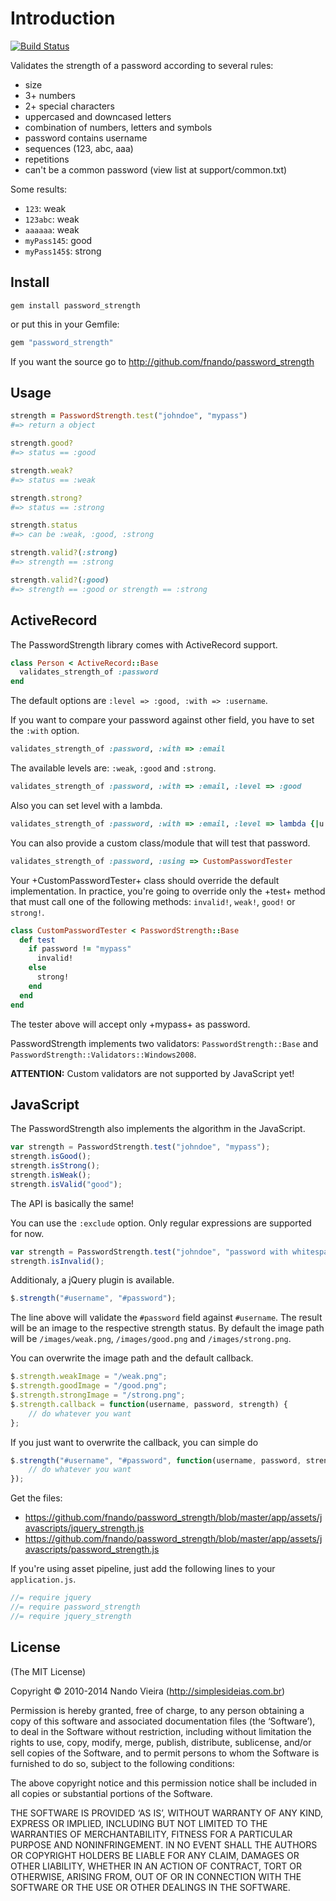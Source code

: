 # Introduction

<a href="https://travis-ci.org/fnando/password_strength"><img src="https://travis-ci.org/fnando/password_strength.svg" alt="Build Status" /></a>

Validates the strength of a password according to several rules:

* size
* 3+ numbers
* 2+ special characters
* uppercased and downcased letters
* combination of numbers, letters and symbols
* password contains username
* sequences (123, abc, aaa)
* repetitions
* can't be a common password (view list at support/common.txt)

Some results:

* `123`: weak
* `123abc`: weak
* `aaaaaa`: weak
* `myPass145`: good
* `myPass145$`: strong

## Install

```
gem install password_strength
```

or put this in your Gemfile:

```ruby
gem "password_strength"
```

If you want the source go to http://github.com/fnando/password_strength

## Usage

```ruby
strength = PasswordStrength.test("johndoe", "mypass")
#=> return a object

strength.good?
#=> status == :good

strength.weak?
#=> status == :weak

strength.strong?
#=> status == :strong

strength.status
#=> can be :weak, :good, :strong

strength.valid?(:strong)
#=> strength == :strong

strength.valid?(:good)
#=> strength == :good or strength == :strong
```

## ActiveRecord

The PasswordStrength library comes with ActiveRecord support.

```ruby
class Person < ActiveRecord::Base
  validates_strength_of :password
end
```

The default options are `:level => :good, :with => :username`.

If you want to compare your password against other field, you have to set the `:with` option.

```ruby
validates_strength_of :password, :with => :email
```

The available levels are: `:weak`, `:good` and `:strong`.

```ruby
validates_strength_of :password, :with => :email, :level => :good
```

Also you can set level with a lambda.

```ruby
validates_strength_of :password, :with => :email, :level => lambda {|u| :good }
```

You can also provide a custom class/module that will test that password.

```ruby
validates_strength_of :password, :using => CustomPasswordTester
```

Your +CustomPasswordTester+ class should override the default implementation. In practice, you're
going to override only the +test+ method that must call one of the following methods:
`invalid!`, `weak!`, `good!` or `strong!`.

```ruby
class CustomPasswordTester < PasswordStrength::Base
  def test
    if password != "mypass"
      invalid!
    else
      strong!
    end
  end
end
```

The tester above will accept only +mypass+ as password.

PasswordStrength implements two validators: `PasswordStrength::Base` and `PasswordStrength::Validators::Windows2008`.

**ATTENTION:** Custom validators are not supported by JavaScript yet!

## JavaScript

The PasswordStrength also implements the algorithm in the JavaScript.

```javascript
var strength = PasswordStrength.test("johndoe", "mypass");
strength.isGood();
strength.isStrong();
strength.isWeak();
strength.isValid("good");
```

The API is basically the same!

You can use the `:exclude` option. Only regular expressions are supported for now.

```javascript
var strength = PasswordStrength.test("johndoe", "password with whitespaces", {exclude: /\s/});
strength.isInvalid();
```

Additionaly, a jQuery plugin is available.

```javascript
$.strength("#username", "#password");
```

The line above will validate the `#password` field against `#username`.
The result will be an image to the respective strength status. By default the image path will be
`/images/weak.png`, `/images/good.png` and `/images/strong.png`.

You can overwrite the image path and the default callback.

```javascript
$.strength.weakImage = "/weak.png";
$.strength.goodImage = "/good.png";
$.strength.strongImage = "/strong.png";
$.strength.callback = function(username, password, strength) {
    // do whatever you want
};
```

If you just want to overwrite the callback, you can simple do

```javascript
$.strength("#username", "#password", function(username, password, strength){
    // do whatever you want
});
```

Get the files:

* https://github.com/fnando/password_strength/blob/master/app/assets/javascripts/jquery_strength.js
* https://github.com/fnando/password_strength/blob/master/app/assets/javascripts/password_strength.js

If you're using asset pipeline, just add the following lines to your `application.js`.

```javascript
//= require jquery
//= require password_strength
//= require jquery_strength
```

## License

(The MIT License)

Copyright © 2010-2014 Nando Vieira (http://simplesideias.com.br)

Permission is hereby granted, free of charge, to any person obtaining a copy of this software and associated documentation files (the ‘Software’), to deal in the Software without restriction, including without limitation the rights to use, copy, modify, merge, publish, distribute, sublicense, and/or sell copies of the Software, and to permit persons to whom the Software is furnished to do so, subject to the following conditions:

The above copyright notice and this permission notice shall be included in all copies or substantial portions of the Software.

THE SOFTWARE IS PROVIDED ‘AS IS’, WITHOUT WARRANTY OF ANY KIND, EXPRESS OR IMPLIED, INCLUDING BUT NOT LIMITED TO THE WARRANTIES OF MERCHANTABILITY, FITNESS FOR A PARTICULAR PURPOSE AND NONINFRINGEMENT. IN NO EVENT SHALL THE AUTHORS OR COPYRIGHT HOLDERS BE LIABLE FOR ANY CLAIM, DAMAGES OR OTHER LIABILITY, WHETHER IN AN ACTION OF CONTRACT, TORT OR OTHERWISE, ARISING FROM, OUT OF OR IN CONNECTION WITH THE SOFTWARE OR THE USE OR OTHER DEALINGS IN THE SOFTWARE.
